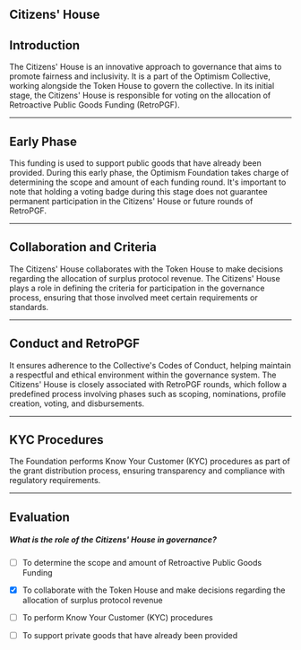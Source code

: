 ## Citizens' House


## Introduction

The Citizens' House is an innovative approach to governance that aims to promote fairness and inclusivity. It is a part of the Optimism Collective, working alongside the Token House to govern the collective. In its initial stage, the Citizens' House is responsible for voting on the allocation of Retroactive Public Goods Funding (RetroPGF).

    


---
## Early Phase

This funding is used to support public goods that have already been provided. During this early phase, the Optimism Foundation takes charge of determining the scope and amount of each funding round. It's important to note that holding a voting badge during this stage does not guarantee permanent participation in the Citizens' House or future rounds of RetroPGF.

    


---
## Collaboration and Criteria

The Citizens' House collaborates with the Token House to make decisions regarding the allocation of surplus protocol revenue. The Citizens' House plays a role in defining the criteria for participation in the governance process, ensuring that those involved meet certain requirements or standards.

    


---
## Conduct and RetroPGF

It ensures adherence to the Collective's Codes of Conduct, helping maintain a respectful and ethical environment within the governance system. The Citizens' House is closely associated with RetroPGF rounds, which follow a predefined process involving phases such as scoping, nominations, profile creation, voting, and disbursements.

    


---
## KYC Procedures

The Foundation performs Know Your Customer (KYC) procedures as part of the grant distribution process, ensuring transparency and compliance with regulatory requirements.

    


---
## Evaluation





##### What is the role of the Citizens' House in governance?  
     
- [ ]  To determine the scope and amount of Retroactive Public Goods Funding
- [x]  To collaborate with the Token House and make decisions regarding the allocation of surplus protocol revenue
- [ ]  To perform Know Your Customer (KYC) procedures
- [ ]  To support private goods that have already been provided

    
   